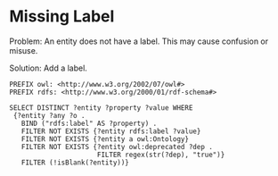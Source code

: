# Missing Label

Problem: An entity does not have a label. This may cause confusion or misuse.

Solution: Add a label.

```sparql
PREFIX owl: <http://www.w3.org/2002/07/owl#>
PREFIX rdfs: <http://www.w3.org/2000/01/rdf-schema#>

SELECT DISTINCT ?entity ?property ?value WHERE
 {?entity ?any ?o .
   BIND ("rdfs:label" AS ?property) .
   FILTER NOT EXISTS {?entity rdfs:label ?value}
   FILTER NOT EXISTS {?entity a owl:Ontology}
   FILTER NOT EXISTS {?entity owl:deprecated ?dep .
                      FILTER regex(str(?dep), "true")}
   FILTER (!isBlank(?entity))}
```
